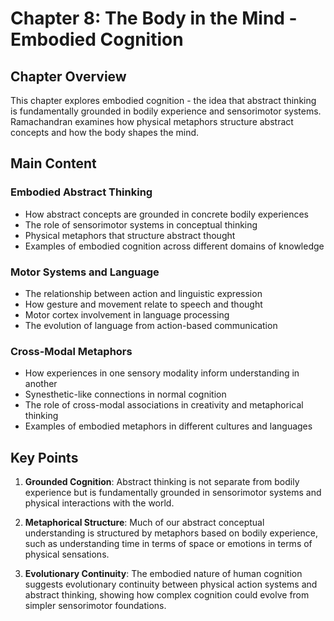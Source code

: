 # Chapter 8: The Body in the Mind - Embodied Cognition

## Chapter Overview
This chapter explores embodied cognition - the idea that abstract thinking is fundamentally grounded in bodily experience and sensorimotor systems. Ramachandran examines how physical metaphors structure abstract concepts and how the body shapes the mind.

## Main Content

### Embodied Abstract Thinking
- How abstract concepts are grounded in concrete bodily experiences
- The role of sensorimotor systems in conceptual thinking
- Physical metaphors that structure abstract thought
- Examples of embodied cognition across different domains of knowledge

### Motor Systems and Language
- The relationship between action and linguistic expression
- How gesture and movement relate to speech and thought
- Motor cortex involvement in language processing
- The evolution of language from action-based communication

### Cross-Modal Metaphors
- How experiences in one sensory modality inform understanding in another
- Synesthetic-like connections in normal cognition
- The role of cross-modal associations in creativity and metaphorical thinking
- Examples of embodied metaphors in different cultures and languages

## Key Points

1. **Grounded Cognition**: Abstract thinking is not separate from bodily experience but is fundamentally grounded in sensorimotor systems and physical interactions with the world.

2. **Metaphorical Structure**: Much of our abstract conceptual understanding is structured by metaphors based on bodily experience, such as understanding time in terms of space or emotions in terms of physical sensations.

3. **Evolutionary Continuity**: The embodied nature of human cognition suggests evolutionary continuity between physical action systems and abstract thinking, showing how complex cognition could evolve from simpler sensorimotor foundations.
